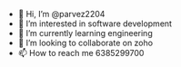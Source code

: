 - 👋 Hi, I’m @parvez2204
- 👀 I’m interested in software development
- 🌱 I’m currently learning engineering
- 💞️ I’m looking to collaborate on zoho
- 📫 How to reach me 6385299700

<!---
parvez2204/parvez2204 is a ✨ special ✨ repository because its `README.md` (this file) appears on your GitHub profile.
You can click the Preview link to take a look at your changes.
--->
